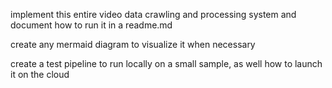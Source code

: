 implement this entire video data crawling and processing system and document how to run it in a readme.md

create any mermaid diagram to visualize it when necessary

create a test pipeline to run locally on a small sample, as well how to launch it on the cloud